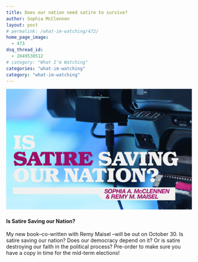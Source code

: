 ```yaml
---
title: Does our nation need satire to survive?
author: Sophia McClennen
layout: post
# permalink: /what-im-watching/472/
home_page_image:
  - 473
dsq_thread_id:
  - 2849538512
# category: "What I'm Watching"
categories: "what-im-watching"
category: "what-im-watching"
---
```

![](/assets/img/book-cover-e1405549832774.jpg)

#### Is Satire Saving our Nation?



My new book&#8211;co-written with Remy Maisel &#8211;will be out on October 30. Is satire saving our nation? Does our democracy depend on it? Or is satire destroying our faith in the political process? Pre-order to make sure you have a copy in time for the mid-term elections!
